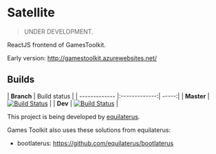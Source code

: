# Satellite

> UNDER DEVELOPMENT.

ReactJS frontend of GamesToolkit.

Early version: http://gamestoolkit.azurewebsites.net/

## Builds

| **Branch** | Build status |
| ------------- |:-------------:| -----:|
| **Master**        | [![Build Status](https://travis-ci.org/gamestoolkit/Satellite.svg?branch=master)](https://travis-ci.org/gamestoolkit/Satellite)  |
| **Dev**        | [![Build Status](https://travis-ci.org/gamestoolkit/Satellite.svg?branch=dev)](https://travis-ci.org/gamestoolkit/Satellite)  |



This project is being developed by [equilaterus](https://equilaterus.github.io).

Games Toolkit also uses these solutions from equilaterus:

* bootlaterus: https://github.com/equilaterus/bootlaterus